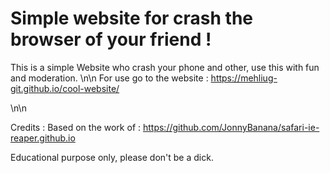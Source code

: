 # Simple website for crash the browser of your friend ! 



This is a simple Website who crash your phone and other, use this with fun and moderation. \n\n
For use go to the website : https://mehliug-git.github.io/cool-website/

\n\n

Credits : Based on the work of : https://github.com/JonnyBanana/safari-ie-reaper.github.io

Educational purpose only, please don't be a dick.
